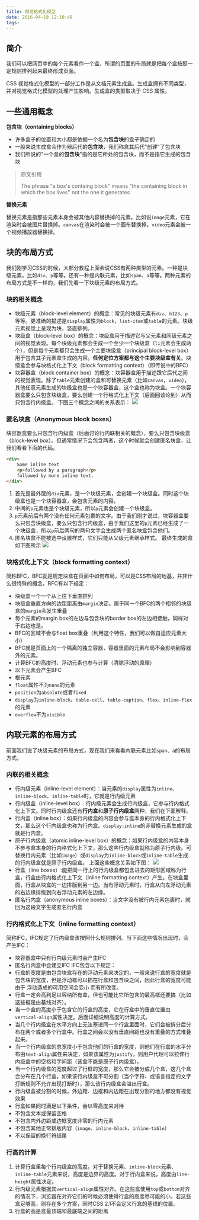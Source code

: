 ```yaml
---
title: 视觉格式化模型
date: 2016-04-19 12:10:49
tags:
---
```


## 简介
我们可以把网页中的每个元素看作一个盒，所谓的页面的布局就是把每个盒按照一定规则排列起来最终形成页面。

CSS 视觉格式化模型的一部分工作是从文档元素生成盒。生成盒拥有不同类型，并对视觉格式化模型的处理产生影响。生成盒的类型取决于 CSS 属性。

## 一些通用概念
**包含块（containing blocks）**
 - 许多盒子的位置和大小都是依据一个名为**包含块**的盒子确定的
 - 一般来说生成盒会作为器后代的**包含块**，我们称盒其后代"创建"了包含块
 - 我们所说的"一个盒的**包含块**"指的是它所处的包含块，而不是指它生成的包含块

 > 原文引用
 >
 > The phrase "a box's containg block" means "the containing block in which the box lives" not the one it generates 

**替换元素**

替换元素是指那些元素本身会被其他内容替换掉的元素。比如说`image`元素，它在渲染时会被图片替换掉。`canvas`在渲染时会被一个画布替换掉。`video`元素会被一个视频播放器替换掉。

## 块的布局方式
我们刚学习CSS的时候，大部分教程上面会说CSS有两种类型的元素。一种是块级元素，比如`div`、`p`等等。还有一种是内联元素，比如`span`、`a`等等。两种元素的布局方式是不一样的，我们先看一下块级元素的布局方式。

### 块的相关概念
- 块级元素（block-level element）的概念：常见的块级元素有`div`、`h123`、`p`等等。更准确的描述是`display`属性为`block`，`list-item`或`table`的元素。块级元素视觉上呈现为块，竖直排列。
- 块级盒（block-level box）的概念：块级盒用于描述它与父元素和同级元素之间的视觉表现。每个块级元素都会生成一个至少一个块级盒（`li`元素会生成两个），但是每个元素都只会生成一个主要块级盒（principal block-level box）用于包含其子元素盒生成的内容。**任何定位方案都与这个主要块级盒有关**。块级盒会参与块格式化上下文（block formatting context）（即传说中的BFC）
- 块容器盒（block container box）的概念：块容器盒用于描述跟它后代之间的视觉表现。除了`table`元素创建的盒和可替换元素（比如`canvas`，`video`），其他任意元素生成的块级盒也是一个块容器盒，这个盒也称为块盒。一个块容器盒要么只包含块级盒，要么创建一个行格式化上下文（后面回谈论到）从而只包含行内级盒。
下图三个概念之间的关系表示：
![](/images/1463726349982_4.png)

### 匿名块盒（Anonymous block boxes）
块容器盒要么只包含行内级盒（后面讨论行内联相关的概念），要么只包含块级盒（block-level box）。但通常情况下会包含两者，这个时候就会创建匿名块盒，让我们看看下面的代码。
```html
<div>
    Some inline text 
    <p>followed by a paragraph</p> 
    followed by more inline text.
</div>
```
1. 首先是最外层的`div`元素，是一个块级元素，会创建一个块级盒。同时这个块级盒也是一个块容器盒，会包含元素的内容。
2. 中间的`p`元素也是个块级元素，所以`p`元素会创建一个块级盒。
3. `p`元素前后有两个没有任何元素包裹的文字。由于我们刚才说过，块容器盒要么只包含块级盒，要么只包含行内级盒，由于我们这里的`p`元素已经生成了一个块级盒，所以`p`前后两句的两句文字会生成两个匿名块盒包含他们。
4. 匿名块盒不能被选中设置样式，它们只能从父级元素继承样式。
最终生成的盒如下图所示
![](/images/1463726345438_2.png)

### 块格式化上下文（block formatting context）
简称BFC，BFC就是规定块盒在页面中如何布局，可以是CSS布局的地基，并非什么很特殊的概念。BFC有以下规定：
- 块级盒一个一个从上往下垂直排列
- 块级盒垂直方向的边距距离由`margin`决定。属于同一个BFC的两个相邻的块级盒的`margin`会发生重叠
- 每个元素的margin box的左边与包含块的border box的左边相接触，同样对于右边也是。
- BFC的区域不会与float box重叠（利用这个特性，我们可以做自适应元素大小）
- BFC就是页面上的一个隔离的独立容器，容器里面的元素布局不会影响到容器外的元素。
- 计算BFC的高度时，浮动元素也参与计算（清除浮动的原理）
- 以下元素会产生BFC
 - 根元素
 - `float`属性不为`none`的元素
 - `position`为`absolute`或者`fixed`
 - `display`为`inline-block`、`table-cell`、`table-caption`、`flex`、`inline-flex`的元素
 - `overflow`不为`visible`

## 内联元素的布局方式
前面我们说了块级元素的布局方式，现在我们来看看内联元素比如`span`、`a`的布局方式。

### 内联的相关概念
- 行内级元素（inline-level element）：当元素的`display`属性为`inline`、`inline-block`、`inline-table`时，它就是行内级元素
- 行内级盒（inline-level box）：行内级元素会生成行内级盒，它参与行内格式化上下文。同时行内级盒还有**行内盒**和**原子行内级盒**两种，我们在下面解释。
- 行内盒（inline box）：如果行内级盒的内容会参与盒本身的行内格式化上下文，那么这个行内级盒也称为行内盒。`display:inline`的非替换元素生成的盒就是行内盒。
- 原子行内级盒（atomic inline-level box）的概念：如果行内级盒的内容本身不参与盒本身的行内格式化上下文，那么这些行内级盒就称为原子行内级。可替换行内元素（比如`image`）或`display`为`inline-block`或`inline-table`生成的行内级盒就是原子行内级盒。
上面这些概念关系如下图：
![](/images/1463726347960_3.png)
- 行盒（line boxes）:能把同一行上的行内级盒都包含进去的矩形区域称为行盒，行盒由行内格式化上下文（inline formatting context）产生。在块盒里面，行盒从块盒的一边排版到另一边。当有浮动元素时，行盒从向左浮动元素的右边缘排版到向右浮动元素的左边缘。
- 匿名行内盒（anonymous inline boxes）：当文字没有被行内元素包裹时，就回为这段文字生成匿名行内盒


### 行内格式化上下文（inline formatting context）
简称IFC，IFC规定了行内级盒该按照什么规则排列。当下面这些情况出现时，会产生IFC：
- 块容器盒中只有行内级元素时会产生IFC
- 匿名行内盒中会建立IFC
IFC包含以下规定：
- 行盒的宽度是由包含块盒存在的浮动元素来决定的，一般来说行盒的宽度就是包含块的宽度，但是浮动框可以插在行盒和包含块之间，因此行盒的宽度可能由于 浮动造成的可用空间会变小 而有所改变。
- 行盒一定会高到足以容纳所有盒，但也可能比它所包含的最高框还要搞（比如这些框是由基线对齐）。
- 当一个盒的高度小于包含它的行盒的高度，它在行盒中的垂直位置由`vertical-align`属性决定。后面详细说明高度的计算方式。
- 当几个行内级盒在水平方向上无法塞进同一个行盒里面时，它们会被拆分后分布在两个或者多个行盒中。行盒之间会以没有垂直间距也没有重叠的方式堆叠起来。
- 当一个行内级盒的总宽度小于包含他们的行盒的宽度，则他们在行盒的水平分布由`text-align`属性来决定，如果该属性为`justify`，则用户代理可以拉伸行内级盒中的空格和字间距（该盒不能是原子行内级盒）。
- 当一个行内级盒的宽度超过了行框的宽度，那么它会被分成几个盒，这几个盒会分布在几个行盒，如果该行内级盒不可分割（当个字符、或语言指定的文字打断规则不允许出现打断时），那么该行内级盒会溢出行盒。
- 行内级盒被分割的时候，外边距、边框和内边距在出现分割的地方都没有视觉效果
- 行盒如果同时满足以下条件，会以零高度来对待
 - 不包含文本或保留空格
 - 不包含内外边距或边框宽度非零的行内元素
 - 不包含其他正常排版内容（`image`、`inline-block`、`inline-table`）
 - 不以保留的换行符结尾

### 行高的计算

1. 计算行盒里每个行内级盒的高度。对于替换元素、`inline-block`元素、`inline-table`元素来说，高度是边界的高度。对于行内盒来说，高度由`line-height`属性决定。
2. 行内级元素根据其`vertical-align`属性对齐。在这些盒使用`top`或`bottom`对齐的情况下，浏览器在对齐它们的时候必须使得行盒的高度尽可能的小。若这些盒足够高，则存在多个方案，同时CSS 2.1不会定义行盒的基线的位置。
3. 行盒的高是盒最顶端和最底端之间的距离